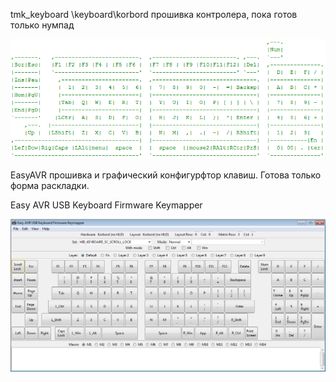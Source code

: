 tmk_keyboard \keyboard\korbord прошивка контролера, пока готов только нумпад  
  

![](https://raw.githubusercontent.com/74ls00/GameKB/master/firmware/tmk_keyboard/keyboard/tmk.png)
  
  
EasyAVR прошивка и графический конфигурфтор клавиш. Готова только форма раскладки.

Easy AVR USB Keyboard Firmware Keymapper
  
![](https://raw.githubusercontent.com/74ls00/GameKB/master/firmware/EasyAVR/eavrkfk.png)